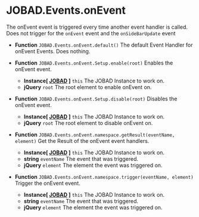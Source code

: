 # JOBAD.Events.onEvent

The onEvent event is triggered every time another event handler is called. Does not trigger for the `onEvent` event and the `onSideBarUpdate` event

* **Function** `JOBAD.Events.onEvent.default()` The default Event Handler for onEvent Events. Does nothing. 

* **Function** `JOBAD.Events.onEvent.Setup.enable(root)` Enables the onEvent event. 
	* **Instance[ [JOBAD](../JOBADInstance/index.md) ]** `this` The JOBAD Instance to work on. 
	* **jQuery** `root` The root element to enable onEvent on. 
* **Function** `JOBAD.Events.onEvent.Setup.disable(root)` Disables the onEvent event. 
	* **Instance[ [JOBAD](../JOBADInstance/index.md) ]** `this` The JOBAD Instance to work on. 
	* **jQuery** `root` The root element to disable onEvent on. 
* **Function** `JOBAD.Events.onEvent.namespace.getResult(eventName, element)` Get the Result of the onEvent event handlers. 
	* **Instance[ [JOBAD](../JOBADInstance/index.md) ]** `this` The JOBAD Instance to work on. 
	* **string** `eventName` The event that was triggered. 
	* **jQuery** `element` The element the event was triggered on. 

* **Function** `JOBAD.Events.onEvent.namespace.trigger(eventName, element)` Trigger the onEvent event. 
	* **Instance[ [JOBAD](../JOBADInstance/index.md) ]** `this` The JOBAD Instance to work on. 
	* **string** `eventName` The event that was triggered. 
	* **jQuery** `element` The element the event was triggered on. 
